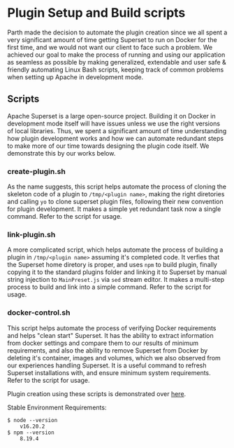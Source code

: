 # Plugin Setup and Build scripts

Parth made the decision to automate the plugin creation since we all spent a very significant amount of time getting Superset to run on Docker for the first time, and we would not want our client to face such a problem. We achieved our goal to make the process of running and using our application as seamless as possible by making generalized, extendable and user safe & friendly automating Linux Bash scripts, keeping track of common problems when setting up Apache in development mode.

## Scripts

Apache Superset is a large open-source project. Building it on Docker in development mode itself will have issues unless we use the right versions of local libraries. Thus, we spent a significant amount of time understanding how plugin development works and how we can automate redundant steps to make more of our time towards designing the plugin code itself. We demonstrate this by our works below.

### create-plugin.sh

As the name suggests, this script helps automate the process of cloning the skeleton code of a plugin to `/tmp/<plugin name>`, making the right diretories and calling `yo` to clone superset plugin files, following their new convention for plugin development. It makes a simple yet redundant task now a single command. Refer to the script for usage.

### link-plugin.sh

A more complicated script, which helps automate the process of building a plugin in `/tmp/<plugin name>` assuming it's completed code. It verfies that the Superset home diretory is proper, and uses `npm` to build plugin, finally copying it to the standard plugins folder and linking it to Superset by manual string injection to `MainPreset.js` via `sed` stream editor. It makes a multi-step process to build and link into a simple command. Refer to the script for usage.

### docker-control.sh

This script helps automate the process of verifying Docker requirements and helps "clean start" Superset. It has the ability to extract information from docker settings and compare them to our results of minimum requirements, and also the ability to remove Superset from Docker by deleting it's container, images and volumes, which we also observed from our experiences handling Superset. It is a useful command to refresh Superset installations with, and ensure minimum system requirements. Refer to the script for usage.

Plugin creation using these scripts is demonstrated over [here](https://youtu.be/-FY_9Su2CcA).

Stable Environment Requirements:

```
$ node --version         
    v16.20.2
$ npm --version          
    8.19.4
```
